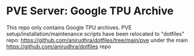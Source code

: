 # PVE Server: Google TPU Archive 

This repo only contains Google TPU archives. PVE setup/installation/maintenance scripts have been relocated to "dotfiles" repo: https://github.com/anirudhra/dotfiles/tree/main/pve under the main https://github.com/anirudhra/dotfiles repo
